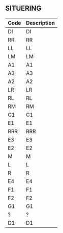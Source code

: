 ## SITUERING				
				
|	Code	|	Description	|
|	---	|	---	|
|	DI	|	DI	|
|	RR	|	RR	|
|	LL	|	LL	|
|	LM	|	LM	|
|	A1	|	A1	|
|	A3	|	A3	|
|	A2	|	A2	|
|	LR	|	LR	|
|	RL	|	RL	|
|	RM	|	RM	|
|	C1	|	C1	|
|	E1	|	E1	|
|	RRR	|	RRR	|
|	E3	|	E3	|
|	E2	|	E2	|
|	M	|	M	|
|	L	|	L	|
|	R	|	R	|
|	E4	|	E4	|
|	F1	|	F1	|
|	F2	|	F2	|
|	G1	|	G1	|
|	?	|	?	|
|	D1	|	D1	|
